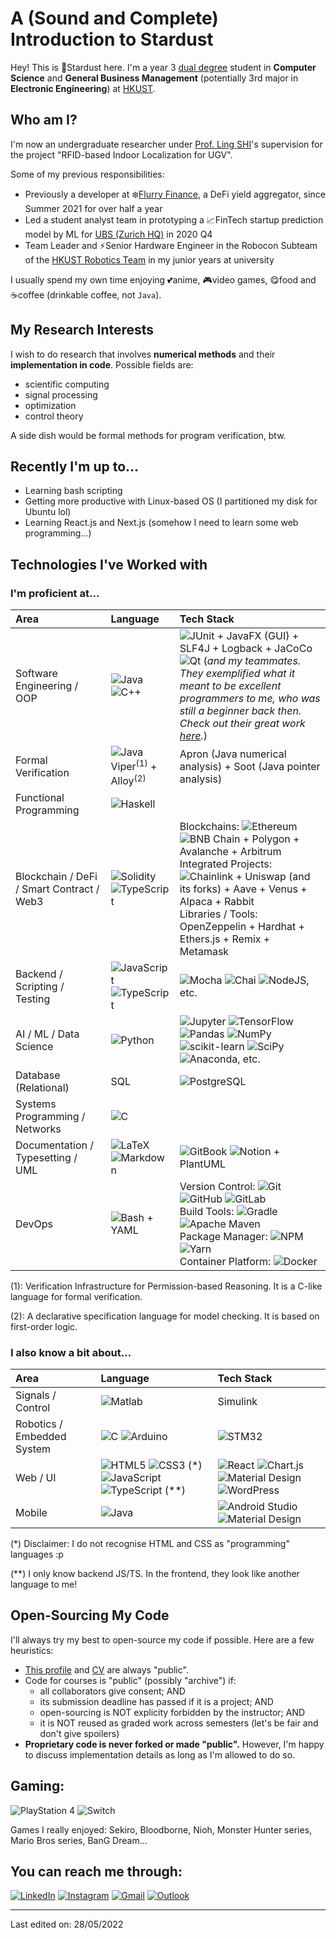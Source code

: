 # A (Sound and Complete) Introduction to Stardust

Hey! This is :stars:Stardust here. I'm a year 3 [dual degree](https://techmgmt.hkust.edu.hk/) student in **Computer Science** and **General Business Management** (potentially 3rd major in **Electronic Engineering**) at [HKUST](https://hkust.edu.hk/home).

## Who am I?

I'm now an undergraduate researcher under [Prof. Ling SHI](https://eesling.home.ece.ust.hk/)'s supervision for the project "RFID-based Indoor Localization for UGV".

Some of my previous responsibilities:

- Previously a developer at :snowflake:[Flurry Finance](https://www.flurry.finance/), a DeFi yield aggregator, since Summer 2021 for over half a year
- Led a student analyst team in prototyping a :chart_with_upwards_trend:FinTech startup prediction model by ML for [UBS (Zurich HQ)](https://www.ubs.com) in 2020 Q4
- Team Leader and :zap:Senior Hardware Engineer in the Robocon Subteam of the [HKUST Robotics Team](https://robotics.ust.hk/) in my junior years at university

I usually spend my own time enjoying :two_hearts:anime, :video_game:video games, :yum:food and :coffee:coffee (drinkable coffee, not `Java`).

## My Research Interests

I wish to do research that involves **numerical methods** and their **implementation in code**. Possible fields are:
- scientific computing
- signal processing
- optimization
- control theory

A side dish would be formal methods for program verification, btw.

## Recently I'm up to...

- Learning bash scripting
- Getting more productive with Linux-based OS (I partitioned my disk for Ubuntu lol)
- Learning React.js and Next.js (somehow I need to learn some web programming...)

## Technologies I've Worked with

### I'm proficient at...

| Area | Language | Tech Stack |
| :--- | :--- | :--- |
| Software Engineering / OOP | ![Java](https://img.shields.io/badge/Java-%23ED8B00.svg?style=flat&logo=java&logoColor=white) <br/> ![C++](https://img.shields.io/badge/C++-%2300599C.svg?style=flat&logo=c%2B%2B&logoColor=white) | ![JUnit](https://img.shields.io/badge/JUnit5-25a162?style=flat&logo=JUnit5&logoColor=white) + JavaFX (GUI) + SLF4J + Logback + JaCoCo <br/> ![Qt](https://img.shields.io/badge/Qt-%23217346.svg?style=flat&logo=Qt&logoColor=white) (*and my teammates. They exemplified what it meant to be excellent programmers to me, who was still a beginner back then. Check out their great work [here](https://github.com/kkdlau/COMP2012H-OPERATION-H).*) |
| Formal Verification | ![Java](https://img.shields.io/badge/Java-%23ED8B00.svg?style=flat&logo=java&logoColor=white) <br/> Viper$^{(1)}$ + Alloy$^{(2)}$ | Apron (Java numerical analysis) + Soot (Java pointer analysis) |
| Functional Programming | ![Haskell](https://img.shields.io/badge/Haskell-5e5086?style=flat&logo=haskell&logoColor=white) | |
| Blockchain / DeFi / Smart Contract / Web3 | ![Solidity](https://img.shields.io/badge/Solidity-2980b9.svg?style=flat&logo=Solidity&logoColor=1c1c1c) ![TypeScript](https://img.shields.io/badge/TypeScript-%23007ACC.svg?style=flat&logo=typescript&logoColor=white) | Blockchains: ![Ethereum](https://img.shields.io/badge/Ethereum-151c2f.svg?style=flat&logo=ethereum&logoColor=8a92b2) ![BNB Chain](https://img.shields.io/badge/BNB_Chain-202733.svg?style=flat&logo=binance&logoColor=f0b809) + Polygon + Avalanche + Arbitrum <br/> Integrated Projects: ![Chainlink](https://img.shields.io/badge/Chainlink-white.svg?style=flat&logo=chainlink&logoColor=375bd2) + Uniswap (and its forks) + Aave + Venus + Alpaca + Rabbit <br/> Libraries / Tools: OpenZeppelin + Hardhat + Ethers.js + Remix + Metamask |
| Backend / Scripting / Testing | ![JavaScript](https://img.shields.io/badge/JavaScript-%23323330.svg?style=flat&logo=javascript&logoColor=%23F7DF1E) ![TypeScript](https://img.shields.io/badge/TypeScript-%23007ACC.svg?style=flat&logo=typescript&logoColor=white) | ![Mocha](https://img.shields.io/badge/Mocha-%238D6748?style=flat&logo=Mocha&logoColor=white) ![Chai](https://img.shields.io/badge/Chai-e9ce99?style=flat&logo=chai&logoColor=9b1b14) ![NodeJS](https://img.shields.io/badge/Node.js-%2343853D.svg?style=flat&logo=node.js&logoColor=white), etc. |
| AI / ML / Data Science | ![Python](https://img.shields.io/badge/Python-%2314354C.svg?style=flat&logo=python&logoColor=white) | ![Jupyter](https://img.shields.io/badge/Jupyter-%23F37626.svg?style=flat&logo=Jupyter&logoColor=white) ![TensorFlow](https://img.shields.io/badge/TensorFlow-%23FF6F00.svg?style=flat&logo=TensorFlow&logoColor=white) ![Pandas](https://img.shields.io/badge/Pandas-%23150458.svg?style=flat&logo=pandas&logoColor=white) ![NumPy](https://img.shields.io/badge/Numpy-%23013243.svg?style=flat&logo=numpy&logoColor=white) ![scikit-learn](https://img.shields.io/badge/scikit--learn-%23F7931E.svg?style=flat&logo=scikit-learn&logoColor=white) ![SciPy](https://img.shields.io/badge/SciPy-%230C55A5.svg?style=flat&logo=scipy&logoColor=%white) ![Anaconda](https://img.shields.io/badge/Anaconda-3eb049.svg?style=flat&logo=anaconda&logoColor=white), etc. |
| Database (Relational) | SQL | ![PostgreSQL](https://img.shields.io/badge/PostgreSQL-%23316192.svg?style=flat&logo=postgresql&logoColor=white) |
| Systems Programming / Networks | ![C](https://img.shields.io/badge/C-%2300599C.svg?style=flat&logo=c&logoColor=white) | |
| Documentation / Typesetting / UML | ![LaTeX](https://img.shields.io/badge/LaTeX-%23008080.svg?style=flat&logo=latex&logoColor=white) ![Markdown](https://img.shields.io/badge/Markdown-%23000000.svg?style=flat&logo=markdown&logoColor=white) | ![GitBook](https://img.shields.io/badge/GitBook-1c2e27.svg?style=flat&logo=GitBook&logoColor=white) ![Notion](https://img.shields.io/badge/Notion-%23000000.svg?style=flat&logo=notion&logoColor=white) + PlantUML |
| DevOps | ![Bash](https://img.shields.io/badge/Bash-%23121011.svg?style=flat&logo=gnu-bash&logoColor=white) + YAML | Version Control: ![Git](https://img.shields.io/badge/Git-%23F05033.svg?style=flat&logo=git&logoColor=white) ![GitHub](https://img.shields.io/badge/GitHub-%23121011.svg?style=flat&logo=github&logoColor=white) ![GitLab](https://img.shields.io/badge/GitLab-%23181717.svg?style=flat&logo=gitlab&logoColor=white) <br/> Build Tools: ![Gradle](https://img.shields.io/badge/Gradle-02303a?style=flat&logo=Gradle&logoColor=white) ![Apache Maven](https://img.shields.io/badge/Apache%20Maven-C71A36?style=flat&logo=Apache%20Maven&logoColor=white) <br/> Package Manager: ![NPM](https://img.shields.io/badge/NPM-%23000000.svg?style=flat&logo=npm&logoColor=white) ![Yarn](https://img.shields.io/badge/yarn-%232C8EBB.svg?style=flat&logo=yarn&logoColor=white) <br/> Container Platform: ![Docker](https://img.shields.io/badge/docker-%230db7ed.svg?style=flat&logo=docker&logoColor=white) |

(1): Verification Infrastructure for Permission-based Reasoning. It is a C-like language for formal verification.

(2): A declarative specification language for model checking. It is based on first-order logic.

### I also know a bit about...

| Area | Language | Tech Stack |
| :--- | :--- | :--- |
| Signals / Control | ![Matlab](https://img.shields.io/badge/Matlab-a83506.svg?style=flat&logo=matlab&logoColor=white) | Simulink |
| Robotics / Embedded System | ![C](https://img.shields.io/badge/C-%2300599C.svg?style=flat&logo=c&logoColor=white) ![Arduino](https://img.shields.io/badge/-Arduino-00979D?style=flat&logo=Arduino&logoColor=white) | ![STM32](https://img.shields.io/badge/STM32-03234b.svg?style=flat&logo=STMicroelectronics&logoColor=white) |
| Web / UI | ![HTML5](https://img.shields.io/badge/HTML5-000000?style=flat&logo=HTML5) ![CSS3](https://img.shields.io/badge/CSS3-%231572B6.svg?style=flat&logo=css3&logoColor=white) (*) ![JavaScript](https://img.shields.io/badge/JavaScript-%23323330.svg?style=flat&logo=javascript&logoColor=%23F7DF1E) ![TypeScript](https://img.shields.io/badge/TypeScript-%23007ACC.svg?style=flat&logo=typescript&logoColor=white) (**) | ![React](https://img.shields.io/badge/React-%2320232a.svg?style=flat&logo=react&logoColor=%2361DAFB) ![Chart.js](https://img.shields.io/badge/chart.js-F5788D.svg?style=flat&logo=chart.js&logoColor=white) ![Material Design](https://img.shields.io/badge/Material_Design-757575.svg?style=flat&logo=material-design&logoColor=black) ![WordPress](https://img.shields.io/badge/WordPress-%23117AC9.svg?style=flat&logo=WordPress&logoColor=white) |
| Mobile | ![Java](https://img.shields.io/badge/Java-%23ED8B00.svg?style=flat&logo=java&logoColor=white) | ![Android Studio](https://img.shields.io/badge/Android_Studio-6e6e6e.svg?style=flat&logo=androidstudio&logoColor=94c855) ![Material Design](https://img.shields.io/badge/Material_Design-757575.svg?style=flat&logo=material-design&logoColor=black) |

(*) Disclaimer: I do not recognise HTML and CSS as "programming" languages :p

(**) I only know backend JS/TS. In the frontend, they look like another language to me!

## Open-Sourcing My Code

I'll always try my best to open-source my code if possible.
Here are a few heuristics:

- [This profile](https://github.com/StardustLID/StardustLID) and [CV](https://github.com/StardustLID/CV) are always "public".
- Code for courses is "public" (possibly "archive") if:
  - all collaborators give consent; AND
  - its submission deadline has passed if it is a project; AND
  - open-sourcing is NOT explicity forbidden by the instructor; AND
  - it is NOT reused as graded work across semesters (let's be fair and don't give spoilers)
- **Proprietary code is never forked or made "public".** However, I'm happy to discuss implementation details as long as I'm allowed to do so.

## Gaming:

![PlayStation 4](https://img.shields.io/badge/PlayStation%204-003791?style=flat&logo=playstation-4&logoColor=white)
![Switch](https://img.shields.io/badge/Switch-E60012?style=flat&logo=nintendo-switch&logoColor=white)

Games I really enjoyed: Sekiro, Bloodborne, Nioh, Monster Hunter series, Mario Bros series, BanG Dream...

## You can reach me through:

[![LinkedIn](https://img.shields.io/badge/LinkedIn-%230077B5.svg?style=flat&logo=linkedin&logoColor=white)](https://www.linkedin.com/in/calvin-kin-fung-li/)
[![Instagram](https://img.shields.io/badge/Instagram-%23E4405F.svg?style=flat&logo=Instagram&logoColor=white)](https://www.instagram.com/stardust_lid/)
<a href="mailto:calvin.li@flurry.finance">![Gmail](https://img.shields.io/badge/Gmail-D14836?style=flat&logo=gmail&logoColor=white)</a>
<a href="mailto:kfliad@connect.ust.hk">![Outlook](https://img.shields.io/badge/Microsoft_Outlook-0078D4?style=flat&logo=microsoft-outlook&logoColor=white)</a>

----
Last edited on: 28/05/2022
